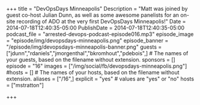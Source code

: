 +++
title = "DevOpsDays Minneapolis"
Description = "Matt was joined by guest co-host Julian Dunn, as well as some awesome panelists for an on-site recording of ADO at the very first DevOpsDays Minneapolis!"
Date = 2014-07-18T12:40:35-05:00
PublishDate = 2014-07-18T12:40:35-05:00
podcast_file = "arrested-devops-podcast-episode016.mp3"
episode_image = "episode/img/devopsdays-minneapolis.png"
episode_banner = "/episode/img/devopsdays-minneapolis-banner.png"
guests = ["jdunn","rdaniels","jmorgenthal","bkromhout","pdebois",] # The names of your guests, based on the filename without extension.
sponsors = []
episode = "16"
images = ["/img/social/fb/devopsdays-minneapolis.png"]
#hosts = [] # The names of your hosts, based on the filename without extension.
aliases = ["/16",]
explicit = "yes" # values are "yes" or "no"
hosts = ["mstratton"]

+++

